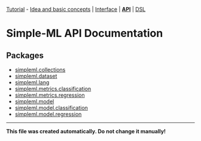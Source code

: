 
[Tutorial][tutorial] - [Idea and basic concepts][tutorial_concepts] | [Interface][tutorial_interface] | [**API**][api] | [DSL][dsl-tutorial]

[tutorial]: ../../Tutorial.md
[tutorial_concepts]: ../../Tutorial-Basic-Concepts.md
[tutorial_interface]: ../../Tutorial-The-Simple-ML-Interface.md
[api]: ./README.md
[dsl-tutorial]: ../../DSL/tutorial/README.md


# Simple-ML API Documentation

## Packages

* [simpleml.collections](./simpleml_collections.md)
* [simpleml.dataset](./simpleml_dataset.md)
* [simpleml.lang](./simpleml_lang.md)
* [simpleml.metrics.classification](./simpleml_metrics_classification.md)
* [simpleml.metrics.regression](./simpleml_metrics_regression.md)
* [simpleml.model](./simpleml_model.md)
* [simpleml.model.classification](./simpleml_model_classification.md)
* [simpleml.model.regression](./simpleml_model_regression.md)

----------

**This file was created automatically. Do not change it manually!**
